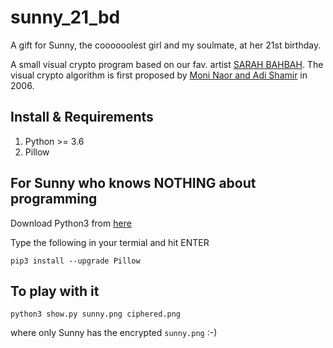 # sunny_21_bd
A gift for Sunny, the coooooolest girl and my soulmate, at her 21st birthday.

A small visual crypto program based on our fav. artist [SARAH BAHBAH](https://sarah-bahbah.myshopify.com/). The visual crypto algorithm is first proposed by [Moni Naor and Adi Shamir](https://link.springer.com/chapter/10.1007/BFb0053419) in 2006. 

## Install & Requirements
1. Python >= 3.6
2. Pillow

## For Sunny who knows NOTHING about programming

Download Python3 from [here](https://www.python.org/downloads/release/python-385/)


Type the following in your termial and hit ENTER
```
pip3 install --upgrade Pillow
```

## To play with it
```
python3 show.py sunny.png ciphered.png
```
where only Sunny has the encrypted `sunny.png` :-)



